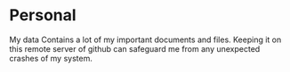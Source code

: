 Personal
========

My data
Contains a lot of my important documents and files. Keeping it on this remote server of github can safeguard me from any unexpected crashes of my system.
